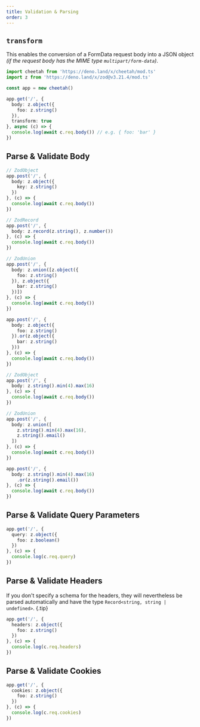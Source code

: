 ```yaml
---
title: Validation & Parsing
order: 3
---
```


## `transform`

This enables the conversion of a FormData request body into a JSON object _(if
the request body has the MIME type `multipart/form-data`)_.

```ts
import cheetah from 'https://deno.land/x/cheetah/mod.ts'
import z from 'https://deno.land/x/zod@v3.21.4/mod.ts'

const app = new cheetah()

app.get('/', {
  body: z.object({
    foo: z.string()
  }),
  transform: true
}, async (c) => {
  console.log(await c.req.body()) // e.g. { foo: 'bar' }
})
```

## Parse & Validate Body

<lume-code>

```ts { title="JSON" }
// ZodObject
app.post('/', {
  body: z.object({
    key: z.string()
  })
}, (c) => {
  console.log(await c.req.body())
})

// ZodRecord
app.post('/', {
  body: z.record(z.string(), z.number())
}, (c) => {
  console.log(await c.req.body())
})

// ZodUnion
app.post('/', {
  body: z.union([z.object({
    foo: z.string()
  }), z.object({
    bar: z.string()
  })])
}, (c) => {
  console.log(await c.req.body())
})

app.post('/', {
  body: z.object({
    foo: z.string()
  }).or(z.object({
    bar: z.string()
  }))
}, (c) => {
  console.log(await c.req.body())
})
```

```ts { title="Text" }
// ZodObject
app.post('/', {
  body: z.string().min(4).max(16)
}, (c) => {
  console.log(await c.req.body())
})

// ZodUnion
app.post('/', {
  body: z.union([
    z.string().min(4).max(16),
    z.string().email()
  ])
}, (c) => {
  console.log(await c.req.body())
})

app.post('/', {
  body: z.string().min(4).max(16)
    .or(z.string().email())
}, (c) => {
  console.log(await c.req.body())
})
```

</lume-code>

## Parse & Validate Query Parameters

```ts
app.get('/', {
  query: z.object({
    foo: z.boolean()
  })
}, (c) => {
  console.log(c.req.query)
})
```

## Parse & Validate Headers

If you don't specify a schema for the headers, they will nevertheless be parsed automatically and have the type `Record<string, string | undefined>`. {.tip}

```ts
app.get('/', {
  headers: z.object({
    foo: z.string()
  })
}, (c) => {
  console.log(c.req.headers)
})
```

## Parse & Validate Cookies

```ts
app.get('/', {
  cookies: z.object({
    foo: z.string()
  })
}, (c) => {
  console.log(c.req.cookies)
})
```
